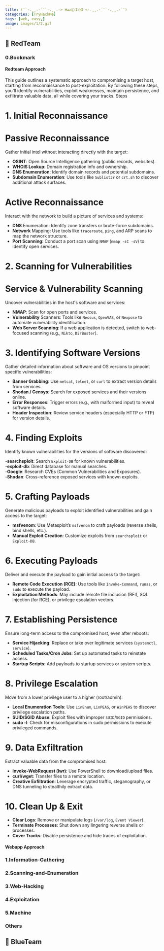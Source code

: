 ```yaml
---
title: (¯`·.¸¸.·´¯`·.¸¸.-> ᕼ𝓪𝓬ⓚＩηᎶ <-.¸¸.·´¯`·.¸¸.·´¯)
categories: [TryHackMe]
tags: [web, easy,]
image: images/1/2.gif
---
```


## 🔴 RedTeam
### 0.Bookmark
#### Redteam Approach
This guide outlines a systematic approach to compromising a target host, starting from reconnaissance to post-exploitation. By following these steps, you'll identify vulnerabilities, exploit weaknesses, maintain persistence, and exfiltrate valuable data, all while covering your tracks.
Steps

# 1. Initial Reconnaissance

# Passive Reconnaissance

Gather initial intel without interacting directly with the target:

- **OSINT**: Open Source Intelligence gathering (public records, websites).    
- **WHOIS Lookup**: Domain registration info and ownership.   
- **DNS Enumeration**: Identify domain records and potential subdomains.  
- **Subdomain Enumeration**: Use tools like `Sublist3r` or `crt.sh` to discover additional attack surfaces.  


# Active Reconnaissance

Interact with the network to build a picture of services and systems:

- **DNS** Enumeration: Identify zone transfers or brute-force subdomains.   
- **Network** Mapping: Use tools like `traceroute`, `ping`, and ARP scans to map the network structure.   
- **Port Scanning**: Conduct a port scan using `NMAP` (`nmap -sC -sV`) to identify open services.   

# 2. Scanning for Vulnerabilities

# Service & Vulnerability Scanning

Uncover vulnerabilities in the host's software and services:  

- **NMAP**: Scan for open ports and services.    
- **Vulnerability** Scanners: Tools like `Nessus`, `OpenVAS`, or `Nexpose` to automate vulnerability identification.    
- **Web Server Scanning**: If a web application is detected, switch to web-focused scanning (e.g., `Nikto`, `DirBuster`).    


# 3. Identifying Software Versions

Gather detailed information about software and OS versions to pinpoint specific vulnerabilities:  
 
- **Banner Grabbing**: Use `netcat`, `telnet`, or `curl` to extract version details from services.   
- **Shodan / Censys**: Search for exposed services and their versions online.   
- **Error Responses**: Trigger errors (e.g., with malformed input) to reveal software details.   
- **Header Inspection**: Review service headers (especially HTTP or FTP) for version details.   
# 4. Finding Exploits  

Identify known vulnerabilities for the versions of software discovered:

-**searchsploit**: Search `Exploit-DB` for known vulnerabilities.      
-**exploit-db**: Direct database for manual searches.  
-**Google**: Research CVEs (Common Vulnerabilities and Exposures).    
-**Shodan**: Cross-reference exposed services with known exploits.      

# 5. Crafting Payloads  

Generate malicious payloads to exploit identified vulnerabilities and gain access to the target:  
  
- **msfvenom**: Use Metasploit’s `msfvenom` to craft payloads (reverse shells, bind shells, etc.).   
- **Manual Exploit Creation**: Customize exploits from `searchsploit` or `Exploit-DB`.   

# 6. Executing Payloads
  
Deliver and execute the payload to gain initial access to the target:   

- **Remote Code Execution (RCE)**: Use tools like `Invoke-Command`, `runas`, or `sudo` to execute the payload.   
- **Exploitation Methods**: May include remote file inclusion (RFI), SQL injection (for RCE), or privilege escalation vectors.   

# 7. Establishing Persistence
Ensure long-term access to the compromised host, even after reboots:   

- **Service Hijacking**: Replace or take over legitimate services (`systemctl`, `service`).    
- **Scheduled Tasks/Cron Jobs**: Set up automated tasks to reinstate access.    
- **Startup Scripts**: Add payloads to startup services or system scripts.   

# 8. Privilege Escalation

Move from a lower privilege user to a higher (root/admin):

- **Local Enumeration Tools**: Use `LinEnum`, `LinPEAS`, or `WinPEAS` to discover privilege escalation paths.    
- **SUID/SGID Abuse**: Exploit files with improper `SUID`/`SGID` permissions.       
- **sudo -l**: Check for misconfigurations in sudo permissions to execute privileged commands.   

# 9. Data Exfiltration

Extract valuable data from the compromised host:

- **Invoke-WebRequest (iwr)**: Use PowerShell to download/upload files.           
- **curl/wget**: Transfer files to a remote location.        
- **Creative Exfiltration**: Leverage encrypted traffic, steganography, or DNS tunneling to stealthily extract data.        

# 10. Clean Up & Exit

- **Clear Logs**: Remove or manipulate logs (`/var/log`, `Event Viewer`).    
- **Terminate Processes**: Shut down any lingering reverse shells or processes.   
- **Cover Tracks**: Disable persistence and hide traces of exploitation.   




















#### Webapp Approach

### 1.Information-Gathering
### 2.Scanning-and-Enumeration
### 3.Web-Hacking
### 4.Exploitation
### 5.Machine
### Others


## 🔵 BlueTeam
